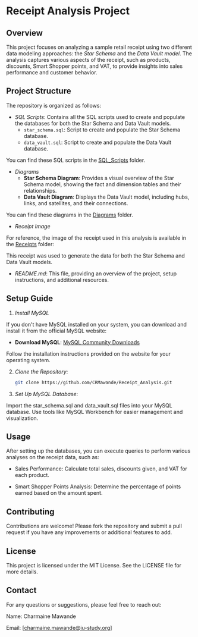 # Receipt Analysis Project

## Overview

This project focuses on analyzing a sample retail receipt using two different data modeling approaches: the *Star Schema* and the *Data Vault model*. The analysis captures various aspects of the receipt, such as products, discounts, Smart Shopper points, and VAT, to provide insights into sales performance and customer behavior.

## Project Structure

The repository is organized as follows:

- *SQL Scripts*: Contains all the SQL scripts used to create and populate the databases for both the Star Schema and Data Vault models.
  - `star_schema.sql`: Script to create and populate the Star Schema database.
  - `data_vault.sql`: Script to create and populate the Data Vault database.
 
You can find these SQL scripts in the [SQL_Scripts](SQL_Scripts/) folder.
  
- *Diagrams*
  - **Star Schema Diagram**: Provides a visual overview of the Star Schema model, showing the fact and dimension tables and their relationships.
  - **Data Vault Diagram**: Displays the Data Vault model, including hubs, links, and satellites, and their connections.

You can find these diagrams in the [Diagrams](Diagrams/) folder.

- *Receipt Image*

For reference, the image of the receipt used in this analysis is available in the [Receipts](Receipts/) folder:



This receipt was used to generate the data for both the Star Schema and Data Vault models.

- *README.md*: This file, providing an overview of the project, setup instructions, and additional resources.

## Setup Guide

1. *Install MySQL*

If you don't have MySQL installed on your system, you can download and install it from the official MySQL website:

- **Download MySQL**: [MySQL Community Downloads](https://dev.mysql.com/downloads/mysql/)

Follow the installation instructions provided on the website for your operating system.

2. *Clone the Repository*:
   ```bash
   git clone https://github.com/CRMawande/Receipt_Analysis.git

3. *Set Up MySQL Database*:

Import the star_schema.sql and data_vault.sql files into your MySQL database.
Use tools like MySQL Workbench for easier management and visualization.


## Usage
After setting up the databases, you can execute queries to perform various analyses on the receipt data, such as:

+ Sales Performance: Calculate total sales, discounts given, and VAT for each product.

+ Smart Shopper Points Analysis: Determine the percentage of points earned based on the amount spent.
  
## Contributing
Contributions are welcome! Please fork the repository and submit a pull request if you have any improvements or additional features to add.

## License
This project is licensed under the MIT License. See the LICENSE file for more details.

## Contact
For any questions or suggestions, please feel free to reach out:

Name: Charmaine Mawande

Email: [charmaine.mawande@iu-study.org] 
